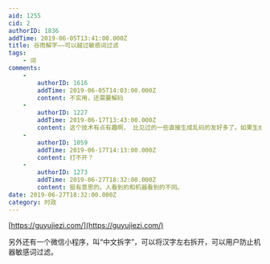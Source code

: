 ```yaml
---
aid: 1255
cid: 2
authorID: 1836
addTime: 2019-06-05T13:41:00.000Z
title: 谷雨解字——可以越过敏感词过滤
tags:
    - 词
comments:
    -
        authorID: 1616
        addTime: 2019-06-05T14:03:00.000Z
        content: 不实用，还需要解码
    -
        authorID: 1227
        addTime: 2019-06-17T13:43:00.000Z
        content: 这个技术有点有趣啊， 比见过的一些直接生成乱码的友好多了。如果生成的阴字尾部再说明这是出于“谷雨解字”就好了。
    -
        authorID: 1059
        addTime: 2019-06-17T14:13:00.000Z
        content: 打不开？
    -
        authorID: 1273
        addTime: 2019-06-27T18:32:00.000Z
        content: 挺有意思的。人看到的和机器看到的不同。
date: 2019-06-27T18:32:00.000Z
category: 时政
---
```


[https://guyujiezi.com/](https://guyujiezi.com/)

另外还有一个微信小程序，叫“中文拆字”，可以将汉字左右拆开，可以用户防止机器敏感词过滤。

